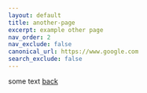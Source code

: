 ```yaml
---
layout: default
title: another-page
excerpt: example other page
nav_order: 2
nav_exclude: false
canonical_url: https://www.google.com
search_exclude: false
---
```


some text
[back](/github/formatting.html)
